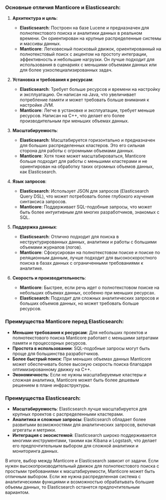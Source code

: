 ### Основные отличия Manticore и Elasticsearch:

1. **Архитектура и цель**:
    
    - **Elasticsearch**: Построен на базе Lucene и предназначен для полнотекстового поиска и аналитики данных в реальном времени. Он ориентирован на крупные распределенные системы и массивы данных.
    - **Manticore**: Легковесный поисковый движок, ориентированный на полнотекстовый поиск с акцентом на простоту интеграции, эффективность и небольшие нагрузки. Он лучше подходит для использования в сценариях с меньшими объемами данных или для более узкоспециализированных задач.
2. **Установка и требования к ресурсам**:
    
    - **Elasticsearch**: Требует больше ресурсов и времени на настройку и эксплуатацию. Он написан на Java, что увеличивает потребление памяти и может требовать больше внимания к настройке JVM.
    - **Manticore**: Легче в установке и эксплуатации, требует меньше ресурсов. Написан на C++, что делает его более производительным при меньших объемах данных.
3. **Масштабируемость**:
    
    - **Elasticsearch**: Масштабируется горизонтально и предназначен для больших распределенных кластеров. Это его сильная сторона для работы с огромными объемами данных.
    - **Manticore**: Хотя тоже может масштабироваться, Manticore больше подходит для работы с меньшими кластерами и не ориентирован на обработку таких огромных объемов данных, как Elasticsearch.
4. **Язык запросов**:
    
    - **Elasticsearch**: Использует JSON для запросов (Elasticsearch Query DSL), что может потребовать более глубокого изучения синтаксиса запросов.
    - **Manticore**: Поддерживает SQL-подобные запросы, что может быть более интуитивным для многих разработчиков, знакомых с SQL.
5. **Поддержка данных**:
    
    - **Elasticsearch**: Отлично подходит для поиска в неструктурированных данных, аналитики и работы с большими объемами журналов (логов).
    - **Manticore**: Сфокусирован на полнотекстовом поиске и поиске по реляционным данным, лучше подходит для высокоскоростного поиска в базах данных с ограниченными требованиями к аналитике.
6. **Скорость и производительность**:
    
    - **Manticore**: Быстрее, если речь идет о полнотекстовом поиске на небольших объемах данных, особенно при меньших ресурсах.
    - **Elasticsearch**: Подходит для сложных аналитических запросов и больших объемов данных, но может требовать больше ресурсов.

### Преимущества Manticore перед Elasticsearch:

- **Меньшие требования к ресурсам**: Для небольших проектов и полнотекстового поиска Manticore работает с меньшими затратами памяти и процессорных ресурсов.
- **Простота в использовании**: SQL-подобные запросы могут быть проще для большинства разработчиков.
- **Более быстрый поиск**: При меньших объемах данных Manticore может обеспечивать более высокую скорость поиска благодаря оптимизированному движку на C++.
- **Экономичность**: Если не нужны масштабируемые кластеры и сложная аналитика, Manticore может быть более дешевым решением в плане инфраструктуры.

### Преимущества Elasticsearch:

- **Масштабируемость**: Elasticsearch лучше масштабируется для крупных проектов с распределенными кластерами.
- **Аналитика и сложные запросы**: Elasticsearch обладает более развитыми возможностями для аналитических запросов, включая агрегаты и метрики.
- **Интеграция с экосистемой**: Elasticsearch широко поддерживается многими инструментами, такими как Kibana и Logstash, что делает его предпочтительным выбором для сложной аналитики и мониторинга данных.

В итоге, выбор между Manticore и Elasticsearch зависит от задачи. Если нужен высокопроизводительный движок для полнотекстового поиска с простыми требованиями к масштабируемости, Manticore может быть отличным выбором. Если же нужна распределенная система с аналитическими функциями и возможностью обрабатывать большие объемы данных, то Elasticsearch останется предпочтительным вариантом.